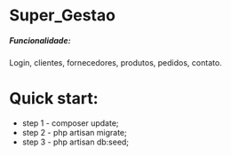 # Super_Gestao
<h5>Funcionalidade:</h5>
Login, clientes, fornecedores, produtos, pedidos, contato.

Quick start:
=================

<!--ts-->
   * step 1 - composer update;
   * step 2 - php artisan migrate;
   * step 3 - php artisan db:seed;
<!--te-->

